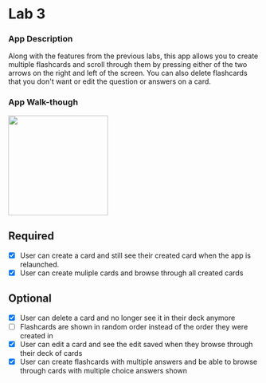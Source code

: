 # Lab 3

### App Description
Along with the features from the previous labs, this app allows you to create multiple flashcards and scroll through them by pressing either of the two arrows on the right and left of the screen. You can also delete flashcards that you don't want or edit the question or answers on a card.

### App Walk-though

<img src="https://imgur.com/9byMlVE.gif" width=200><br>

## Required
- [X] User can create a card and still see their created card when the app is relaunched.
- [X] User can create muliple cards and browse through all created cards

## Optional
- [X] User can delete a card and no longer see it in their deck anymore
- [ ] Flashcards are shown in random order instead of the order they were created in
- [X] User can edit a card and see the edit saved when they browse through their deck of cards
- [X] User can create flashcards with multiple answers and be able to browse through cards with multiple choice answers shown

